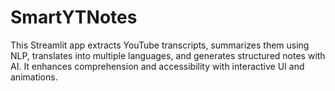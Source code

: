 # SmartYTNotes
This Streamlit app extracts YouTube transcripts, summarizes them using NLP, translates into multiple languages, and generates structured notes with AI. It enhances comprehension and accessibility with interactive UI and animations.
